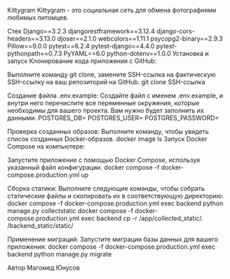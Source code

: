 Kittygram
Kittygram - это социальная сеть для обмена фотографиями любимых питомцев.

Стек
Django==3.2.3
djangorestframework==3.12.4
django-cors-headers==3.13.0
djoser==2.1.0
webcolors==1.11.1
psycopg2-binary==2.9.3
Pillow==9.0.0
pytest==6.2.4
pytest-django==4.4.0
pytest-pythonpath==0.7.3
PyYAML==6.0
python-dotenv==1.0.0
Установка и запуск
Клонирование кода приложения с GitHub:

Выполните команду git clone, замените SSH-ссылка на фактическую SSH-ссылку на ваш репозиторий на GitHub.
git clone SSH-ссылка

Создание файла .env.example:
Создайте файл с именем .env.example, и внутри него перечислите все переменные окружения, которые необходимы для вашего проекта. Вам нужно будет заполнить их данными.
POSTGRES_DB=
POSTGRES_USER=
POSTGRES_PASSWORD=

Проверка созданных образов:
Выполните команду, чтобы увидеть список созданных Docker-образов.
docker image ls
Запуск Docker Compose на компьютере:

Запустите приложение с помощью Docker Compose, используя указанный файл конфигурации.
docker compose -f docker-compose.production.yml up

Сборка статики:
Выполните следующие команды, чтобы собрать статические файлы и скопировать их в соответствующую директорию:
docker compose -f docker-compose.production.yml exec backend python manage.py collectstatic
docker compose -f docker-compose.production.yml exec backend cp -r /app/collected_static/. /backend_static/static/

Применение миграций:
Запустите миграции базы данных для вашего приложения:
docker compose -f docker-compose.production.yml exec backend python manage.py migrate

Автор
Магомед Юнусов